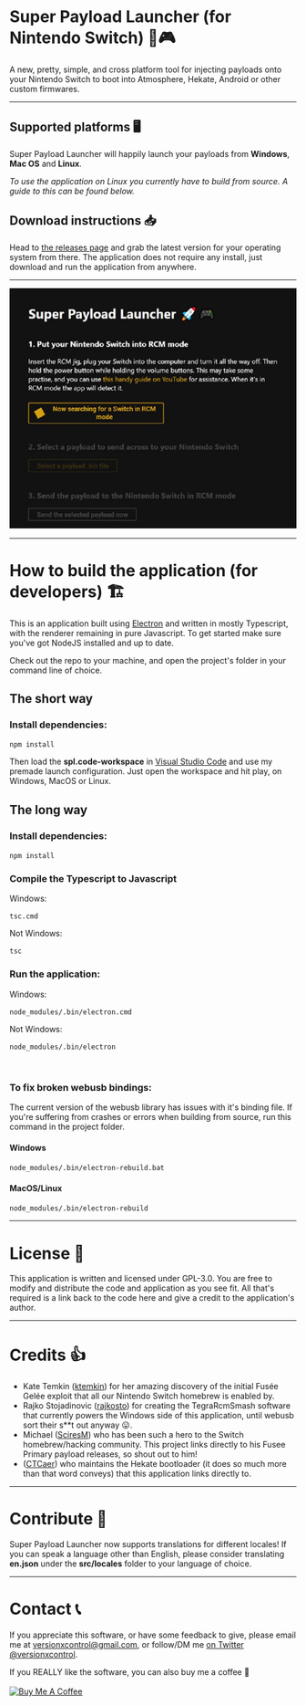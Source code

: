 # **Super Payload Launcher (for Nintendo Switch) 🚀🎮**
A new, pretty, simple, and cross platform tool for injecting payloads onto your Nintendo Switch to boot into Atmosphere, Hekate, Android or other custom firmwares.

---

## Supported platforms 🖥️
Super Payload Launcher will happily launch your payloads from **Windows**, **Mac OS** and **Linux**.

*To use the application on Linux you currently have to build from source. A guide to this can be found below.*

## Download instructions 📥
Head to [the releases page](https://github.com/versionxcontrol/super-payload-launcher/releases) and grab the latest version for your operating system from there. The application does not require any install, just download and run the application from anywhere.

---

![Super Payload Launcher teaser image](.github/img/spl.jpg)

---

# How to build the application (for developers) 🏗️
This is an application built using [Electron](https://www.electronjs.org/) and written in mostly Typescript, with the renderer remaining in pure Javascript. To get started make sure you've got NodeJS installed and up to date.

Check out the repo to your machine, and open the project's folder in your command line of choice.
<br />

## **The short way**
### Install dependencies:
```
npm install
```

Then load the **spl.code-workspace** in [Visual Studio Code](https://code.visualstudio.com/) and use my premade launch configuration. Just open the workspace and hit play, on Windows, MacOS or Linux.
<br />

## **The long way**

### Install dependencies:
```
npm install
```
### Compile the Typescript to Javascript
Windows:
```
tsc.cmd
```
Not Windows:
```
tsc
```
### Run the application:
Windows:
```
node_modules/.bin/electron.cmd
```
Not Windows:
```
node_modules/.bin/electron
```

<br />

### To fix broken webusb bindings:
The current version of the webusb library has issues with it's binding file. If you're suffering from crashes or errors when building from source, run this command in the project folder.
#### Windows
```
node_modules/.bin/electron-rebuild.bat
```
#### MacOS/Linux
```
node_modules/.bin/electron-rebuild
```

---

# License 📄

This application is written and licensed under GPL-3.0. You are free to modify and distribute the code and application as you see fit. All that's required is a link back to the code here and give a credit to the application's author.

---

# Credits 👍

- Kate Temkin ([ktemkin](https://twitter.com/ktemkin)) for her amazing discovery of the initial Fusée Gelée exploit that all our Nintendo Switch homebrew is enabled by.
- Rajko Stojadinovic ([rajkosto](https://twitter.com/rajkosto)) for creating the TegraRcmSmash software that currently powers the Windows side of this application, until webusb sort their s**t out anyway 😛.
- Michael ([SciresM](https://twitter.com/SciresM)) who has been such a hero to the Switch homebrew/hacking community. This project links directly to his Fusee Primary payload releases, so shout out to him!
- ([CTCaer](https://twitter.com/ctcaer)) who maintains the Hekate bootloader (it does so much more than that word conveys) that this application links directly to.

---

# Contribute 🎁

Super Payload Launcher now supports translations for different locales! If you can speak a language other than English, please
consider translating **en.json** under the **src/locales** folder to your language of choice.

---

# Contact 📞

If you appreciate this software, or have some feedback to give, please email me at versionxcontrol@gmail.com, or follow/DM me [on Twitter @versionxcontrol](https://twitter.com/versionxcontrol).

If you REALLY like the software, you can also buy me a coffee 🙏 
</br></br><a href="https://www.buymeacoffee.com/versioncontrol" target="_blank"><img src="https://cdn.buymeacoffee.com/buttons/default-orange.png" alt="Buy Me A Coffee" height="41" width="174"></a>
